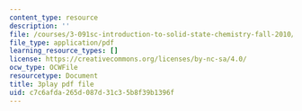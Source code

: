 ```yaml
---
content_type: resource
description: ''
file: /courses/3-091sc-introduction-to-solid-state-chemistry-fall-2010/c7c6afda265d087d31c35b8f39b1396f_dbSKZx9sfsg.pdf
file_type: application/pdf
learning_resource_types: []
license: https://creativecommons.org/licenses/by-nc-sa/4.0/
ocw_type: OCWFile
resourcetype: Document
title: 3play pdf file
uid: c7c6afda-265d-087d-31c3-5b8f39b1396f
---
```


